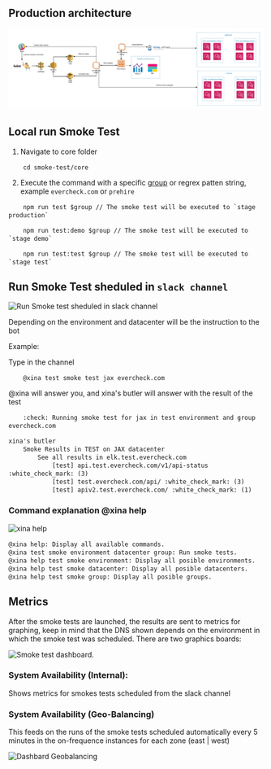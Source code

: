 ## Production architecture

![Smoke Test Architecture](./smoke-tests/smoke_tests_architecture.png)

## Local run Smoke Test

1. Navigate to core folder 

```
    cd smoke-test/core
```

2. Execute the command with a specific [group](https://github.com/cebroker/ec-tests-stack/wiki/JSON-Secret-Manager-Structure) or regrex patten string, example `evercheck.com` or `prehire`

```
    npm run test $group // The smoke test will be executed to `stage production`
```

```
    npm run test:demo $group // The smoke test will be executed to `stage demo`
```

```
    npm run test:test $group // The smoke test will be executed to `stage test`
```

## Run Smoke Test sheduled in `slack channel`


![Run Smoke test sheduled in slack channel](https://trello-attachments.s3.amazonaws.com/5b4e5641c11f0aedbb38bf0b/5f073351eb6015649eae7b5c/a832dc81eb75e28e470616d547f14ff5/image.png)

Depending on the environment and datacenter will be the instruction to the bot

Example:

Type in the channel 

```
    @xina test smoke test jax evercheck.com
```


@xina will answer you, and xina's butler will answer with the result of the test

```
    :check: Running smoke test for jax in test environment and group evercheck.com
```

```
xina's butler 
    Smoke Results in TEST on JAX datacenter
        See all results in elk.test.evercheck.com
            [test] api.test.evercheck.com/v1/api-status :white_check_mark: (3)
            [test] test.evercheck.com/api/ :white_check_mark: (3)
            [test] apiv2.test.evercheck.com/ :white_check_mark: (1)
```

### Command explanation @xina help

![xina help](https://trello-attachments.s3.amazonaws.com/5b4e5641c11f0aedbb38bf0b/5f073351eb6015649eae7b5c/b334bd4a4f6257f3a3036ca038730305/image.png)

```
@xina help: Display all available commands.
@xina test smoke environment datacenter group: Run smoke tests.
@xina help test smoke environment: Display all posible environments.
@xina help test smoke datacenter: Display all posible datacenters.
@xina help test smoke group: Display all posible groups.

```


## Metrics


After the smoke tests are launched, the results are sent to metrics for graphing, keep in mind that the DNS shown depends on the environment in which the smoke test was scheduled. There are two graphics boards:

![Smoke test dashboard](https://trello-attachments.s3.amazonaws.com/5b4e5641c11f0aedbb38bf0b/5f073351eb6015649eae7b5c/5a53402a381b4b236e1bb7b41d64902c/image.png).


### System Availability (Internal): 

Shows metrics for smokes tests scheduled from the slack channel

### System Availability (Geo-Balancing)

This feeds on the runs of the smoke tests scheduled automatically every 5 minutes in the on-frequence instances for each zone (east | west) 


![Dashbard Geobalancing](https://trello-attachments.s3.amazonaws.com/5b4e5641c11f0aedbb38bf0b/5f073351eb6015649eae7b5c/0bd26d5dab54b8e51873f28372e57f74/image.png)